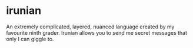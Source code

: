 # irunian
An extremely complicated, layered, nuanced language created by my favourite ninth grader. Irunian allows you to send me secret messages that only I can giggle to.
